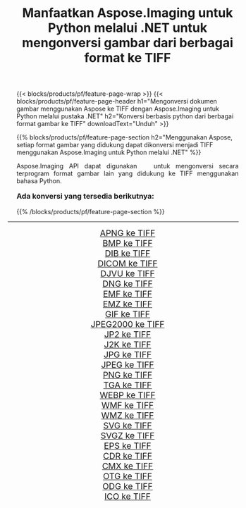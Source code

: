 ﻿---
title: Manfaatkan Aspose.Imaging untuk Python melalui .NET untuk mengonversi gambar dari berbagai format ke TIFF 
weight: 3920
url: /id/python-net/conversion/to/tiff/ 
lang: id
langdirlevel: 2
locales: zh-hans,ja,it,ru,de,es,fr,nl,id,lt,pl,pt,vi,tr,ko,zh-hant,ar,hi,th,sv,cs,uk,he
description: Anda dapat menggunakan Aspose.Imaging untuk Python melalui pustaka .NET untuk mengonversi dari berbagai format ke TIFF
---

{{< blocks/products/pf/feature-page-wrap >}}
{{< blocks/products/pf/feature-page-header h1="Mengonversi dokumen gambar menggunakan Aspose ke TIFF dengan Aspose.Imaging untuk Python melalui pustaka .NET" h2="Konversi berbasis python dari berbagai format gambar ke TIFF" downloadText="Unduh" >}}


{{% blocks/products/pf/feature-page-section  h2="Menggunakan Aspose, setiap format gambar yang didukung dapat dikonversi menjadi TIFF menggunakan Aspose.Imaging untuk Python melalui .NET" %}}
<p align=justify>Aspose.Imaging API dapat digunakan   untuk mengonversi secara terprogram format gambar lain yang didukung ke TIFF menggunakan bahasa Python.</p>
<h3 style="margin-top:16px;">
Ada konversi yang tersedia berikutnya:
</h3>
{{% /blocks/products/pf/feature-page-section %}}
<div class="container-fluid productfamilypage bg-gray">
    <div class="convertypes bg-gray agp-content section">
        <div class="container">
		<hr style="margin-left:-20px;"/>
		<div class="row other-converters" style="gap: 10px;font-size: 19px;text-align:center;">
		    <div class='col-md-3 other-converter remove-lp remove-rp'><a href="/imaging/id/python-net/conversion/apng-to-tiff/" style="padding:15px;">APNG ke TIFF</a></div>
<div class='col-md-3 other-converter remove-lp remove-rp'><a href="/imaging/id/python-net/conversion/bmp-to-tiff/" style="padding:15px;">BMP ke TIFF</a></div>
<div class='col-md-3 other-converter remove-lp remove-rp'><a href="/imaging/id/python-net/conversion/dib-to-tiff/" style="padding:15px;">DIB ke TIFF</a></div>
<div class='col-md-3 other-converter remove-lp remove-rp'><a href="/imaging/id/python-net/conversion/dicom-to-tiff/" style="padding:15px;">DICOM ke TIFF</a></div>
<div class='col-md-3 other-converter remove-lp remove-rp'><a href="/imaging/id/python-net/conversion/djvu-to-tiff/" style="padding:15px;">DJVU ke TIFF</a></div>
<div class='col-md-3 other-converter remove-lp remove-rp'><a href="/imaging/id/python-net/conversion/dng-to-tiff/" style="padding:15px;">DNG ke TIFF</a></div>
<div class='col-md-3 other-converter remove-lp remove-rp'><a href="/imaging/id/python-net/conversion/emf-to-tiff/" style="padding:15px;">EMF ke TIFF</a></div>
<div class='col-md-3 other-converter remove-lp remove-rp'><a href="/imaging/id/python-net/conversion/emz-to-tiff/" style="padding:15px;">EMZ ke TIFF</a></div>
<div class='col-md-3 other-converter remove-lp remove-rp'><a href="/imaging/id/python-net/conversion/gif-to-tiff/" style="padding:15px;">GIF ke TIFF</a></div>
<div class='col-md-3 other-converter remove-lp remove-rp'><a href="/imaging/id/python-net/conversion/jpeg2000-to-tiff/" style="padding:15px;">JPEG2000 ke TIFF</a></div>
<div class='col-md-3 other-converter remove-lp remove-rp'><a href="/imaging/id/python-net/conversion/jp2-to-tiff/" style="padding:15px;">JP2 ke TIFF</a></div>
<div class='col-md-3 other-converter remove-lp remove-rp'><a href="/imaging/id/python-net/conversion/j2k-to-tiff/" style="padding:15px;">J2K ke TIFF</a></div>
<div class='col-md-3 other-converter remove-lp remove-rp'><a href="/imaging/id/python-net/conversion/jpg-to-tiff/" style="padding:15px;">JPG ke TIFF</a></div>
<div class='col-md-3 other-converter remove-lp remove-rp'><a href="/imaging/id/python-net/conversion/jpeg-to-tiff/" style="padding:15px;">JPEG ke TIFF</a></div>
<div class='col-md-3 other-converter remove-lp remove-rp'><a href="/imaging/id/python-net/conversion/png-to-tiff/" style="padding:15px;">PNG ke TIFF</a></div>
<div class='col-md-3 other-converter remove-lp remove-rp'><a href="/imaging/id/python-net/conversion/tga-to-tiff/" style="padding:15px;">TGA ke TIFF</a></div>
<div class='col-md-3 other-converter remove-lp remove-rp'><a href="/imaging/id/python-net/conversion/webp-to-tiff/" style="padding:15px;">WEBP ke TIFF</a></div>
<div class='col-md-3 other-converter remove-lp remove-rp'><a href="/imaging/id/python-net/conversion/wmf-to-tiff/" style="padding:15px;">WMF ke TIFF</a></div>
<div class='col-md-3 other-converter remove-lp remove-rp'><a href="/imaging/id/python-net/conversion/wmz-to-tiff/" style="padding:15px;">WMZ ke TIFF</a></div>
<div class='col-md-3 other-converter remove-lp remove-rp'><a href="/imaging/id/python-net/conversion/svg-to-tiff/" style="padding:15px;">SVG ke TIFF</a></div>
<div class='col-md-3 other-converter remove-lp remove-rp'><a href="/imaging/id/python-net/conversion/svgz-to-tiff/" style="padding:15px;">SVGZ ke TIFF</a></div>
<div class='col-md-3 other-converter remove-lp remove-rp'><a href="/imaging/id/python-net/conversion/eps-to-tiff/" style="padding:15px;">EPS ke TIFF</a></div>
<div class='col-md-3 other-converter remove-lp remove-rp'><a href="/imaging/id/python-net/conversion/cdr-to-tiff/" style="padding:15px;">CDR ke TIFF</a></div>
<div class='col-md-3 other-converter remove-lp remove-rp'><a href="/imaging/id/python-net/conversion/cmx-to-tiff/" style="padding:15px;">CMX ke TIFF</a></div>
<div class='col-md-3 other-converter remove-lp remove-rp'><a href="/imaging/id/python-net/conversion/otg-to-tiff/" style="padding:15px;">OTG ke TIFF</a></div>
<div class='col-md-3 other-converter remove-lp remove-rp'><a href="/imaging/id/python-net/conversion/odg-to-tiff/" style="padding:15px;">ODG ke TIFF</a></div>
<div class='col-md-3 other-converter remove-lp remove-rp'><a href="/imaging/id/python-net/conversion/ico-to-tiff/" style="padding:15px;">ICO ke TIFF</a></div>
                </div>
        </div>
    </div>
</div>
<br/>

